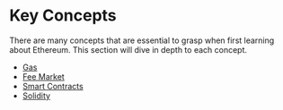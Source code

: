 # Key Concepts

There are many concepts that are essential to grasp when first learning about Ethereum. This section will dive in depth to each concept.

* [Gas](gas.md)
* [Fee Market](fee-market.md)
* [Smart Contracts](smart-contracts.md)
* [Solidity](solidity.md)



